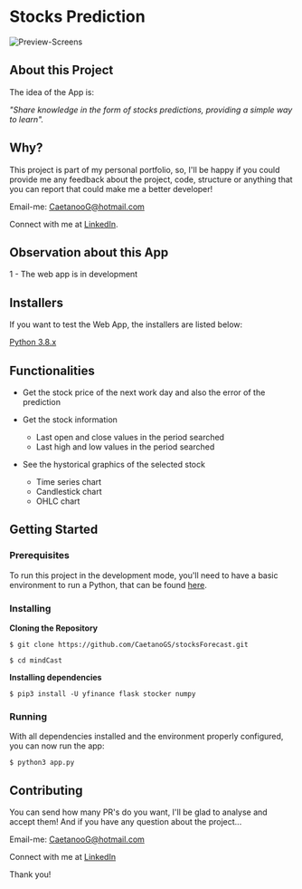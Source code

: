# Stocks Prediction

![Preview-Screens](https://user-images.githubusercontent.com/50907344/80728741-9049a980-8b07-11ea-989d-68c15203ae87.png)


## About this Project

The idea of the App is:

_"Share knowledge in the form of stocks predictions, providing a simple way to learn"._


## Why?

This project is part of my personal portfolio, so, I'll be happy if you could provide me any feedback about the project, code, structure or anything that you can report that could make me a better developer!

Email-me: CaetanooG@hotmail.com

Connect with me at [LinkedIn](https://www.linkedin.com/in/gustavo-caetano-de-souza-00ab0a128/).


## Observation about this App

1 - The web app is in development


## Installers

If you want to test the Web App, the installers are listed below:

[Python 3.8.x](https://www.python.org/downloads/)


## Functionalities

- Get the stock price of the next work day and also the error of the prediction

- Get the stock information
  - Last open and close values in the period searched
  - Last high and low values in the period searched

- See the hystorical graphics of the selected stock
  - Time series chart
  - Candlestick chart
  - OHLC chart



## Getting Started

### Prerequisites

To run this project in the development mode, you'll need to have a basic environment to run a Python, that can be found [here](https://code.visualstudio.com/download).

### Installing

**Cloning the Repository**

```
$ git clone https://github.com/CaetanoGS/stocksForecast.git

$ cd mindCast
```

**Installing dependencies**

```
$ pip3 install -U yfinance flask stocker numpy
```


### Running

With all dependencies installed and the environment properly configured, you can now run the app:


```
$ python3 app.py
```


## Contributing

You can send how many PR's do you want, I'll be glad to analyse and accept them! And if you have any question about the project...

Email-me: CaetanooG@hotmail.com

Connect with me at [LinkedIn](https://www.linkedin.com/in/gustavo-caetano-de-souza-00ab0a128/)

Thank you!

